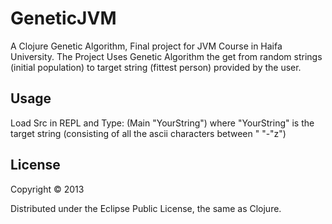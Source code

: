 # GeneticJVM

A Clojure Genetic Algorithm, Final project for JVM Course in Haifa University.
The Project Uses Genetic Algorithm the get from random strings (initial population) to target string (fittest person) provided by the user.

## Usage

Load Src in REPL and Type:
(Main "YourString")
where "YourString" is the target string (consisting of all the ascii characters between " "-"z")

## License

Copyright © 2013

Distributed under the Eclipse Public License, the same as Clojure.

